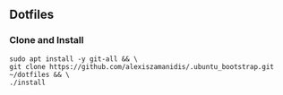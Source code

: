 ## Dotfiles

### Clone and Install

```
sudo apt install -y git-all && \
git clone https://github.com/alexiszamanidis/.ubuntu_bootstrap.git ~/dotfiles && \
./install
```
